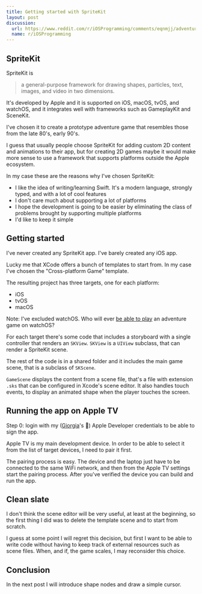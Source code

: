 ```yaml
---
title: Getting started with SpriteKit
layout: post
discussion:
  url: https://www.reddit.com/r/iOSProgramming/comments/eqnmjj/adventure_game_development_using_spritekit_intro/
  name: r/iOSProgramming
---
```


## SpriteKit

SpriteKit is

> a general-purpose framework for drawing shapes, particles, text, images, and video in two dimensions.

It's developed by Apple and it is supported on iOS, macOS, tvOS, and watchOS, and it integrates well with frameworks such as GameplayKit and SceneKit.

I've chosen it to create a prototype adventure game that resembles those from the late 80's, early 90's.

I guess that usually people choose SpriteKit for adding custom 2D content and animations to their app, but for creating 2D games maybe it would make more sense to use a framework that supports platforms outside the Apple ecosystem.

In my case these are the reasons why I've chosen SpriteKit:

* I like the idea of writing/learning Swift. It's a modern language, strongly typed, and with a lot of cool features
* I don't care much about supporting a lot of platforms
* I hope the development is going to be easier by eliminating the class of problems brought by supporting multiple platforms
* I'd like to keep it simple

## Getting started

I've never created any SpriteKit app. I've barely created any iOS app.

Lucky me that XCode offers a bunch of templates to start from. In my case I've chosen the "Cross-platform Game" template.

The resulting project has three targets, one for each platform:

* iOS
* tvOS
* macOS

Note: I've excluded watchOS. Who will ever [be able to play](https://twitter.com/grumpygamer/status/880182522528710662) an adventure game on watchOS?

For each target there's some code that includes a storyboard with a single controller that renders an `SKView`. `SKView` is a `UIView` subclass, that can render a SpriteKit scene.

The rest of the code is in a shared folder and it includes the main game scene, that is a subclass of `SKScene`.

`GameScene` displays the content from a scene file, that's a file with extension `.sks` that can be configured in Xcode's scene editor. It also handles touch events, to display an animated shape when the player touches the screen.

## Running the app on Apple TV

Step 0: login with my ([Giorgia](http://giorgia.curlybrackets.it)'s 🙂) Apple Developer credentials to be able to sign the app.

Apple TV is my main development device. In order to be able to select it from the list of target devices, I need to pair it first.

The pairing process is easy. The device and the laptop just have to be connected to the same WiFi network, and then from the Apple TV settings start the pairing process. After you've verified the device you can build and run the app.

## Clean slate

I don't think the scene editor will be very useful, at least at the beginning, so the first thing I did was to delete the template scene and to start from scratch.

I guess at some point I will regret this decision, but first I want to be able to write code without having to keep track of external resources such as scene files. When, and if, the game scales, I may reconsider this choice.

## Conclusion

In the next post I will introduce shape nodes and draw a simple cursor.
